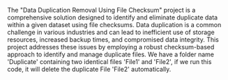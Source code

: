 The "Data Duplication Removal Using File Checksum" project is a comprehensive solution designed to identify and eliminate duplicate data within a given dataset using file checksums. 
Data duplication is a common challenge in various industries and can lead to inefficient use of storage resources, increased backup times, and compromised data integrity. 
This project addresses these issues by employing a robust checksum-based approach to identify and manage duplicate files.
We have a folder name 'Duplicate' containing two identical files 'File1' and 'File2', if we run this code, it will delete the duplicate File 'File2' automatically. 
